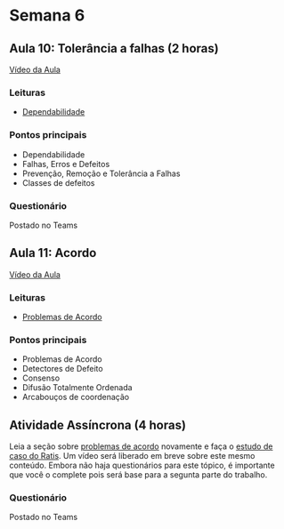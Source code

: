 # Semana 6

## Aula 10: Tolerância a falhas (2 horas)

[Vídeo da Aula](https://web.microsoftstream.com/video/b1e012fe-8525-4531-a3d1-d725c6d677de)

### Leituras

* [Dependabilidade](https://lasarojc.github.io/ds_notes/fault/)

### Pontos principais

* Dependabilidade
* Falhas, Erros e Defeitos
* Prevenção, Remoção e Tolerância a Falhas
* Classes de defeitos

### Questionário

Postado no Teams

## Aula 11: Acordo

[Vídeo da Aula](https://web.microsoftstream.com/video/368d6dff-0756-4fd8-a6e6-dde2a97cc6fe)

### Leituras

* [Problemas de Acordo](https://lasarojc.github.io/ds_notes/fault/#problemas-de-acordo)

### Pontos principais
* Problemas de Acordo
* Detectores de Defeito
* Consenso
* Difusão Totalmente Ordenada
* Arcabouços de coordenação


## Atividade Assíncrona (4 horas)

Leia a seção sobre [problemas de acordo](https://lasarojc.github.io/ds_notes/fault/#problemas-de-acordo) novamente e faça o [estudo de caso do Ratis](https://lasarojc.github.io/ds_notes/fault/#estudo-de-caso-ratis). Um vídeo será liberado em breve sobre este mesmo conteúdo. Embora não haja questionários para este tópico, é importante que você o complete pois será base para a segunta parte do trabalho.

### Questionário

Postado no Teams


